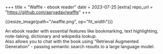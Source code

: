 +++
title = "Waffle - ebook reader"
date = 2023-07-25
[extra]
repo_url = "https://github.com/aaryadav/waffle"
+++

{{resize_image(path="/waffle.png", op="fit_width")}}

An ebook reader with essential features like bookmarking, text highlighting, note-taking, dictionary and wikipedia lookup.  
Also allows you to chat with the book using "Retrieval Augmented Generation" - passing semantic search results to a large language model.